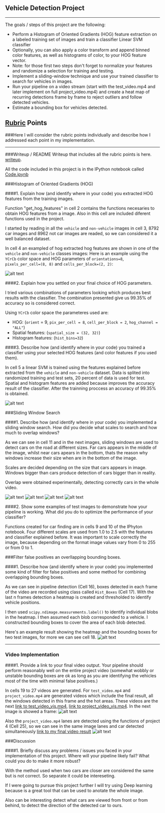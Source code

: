 
## **Vehicle Detection Project**

---

The goals / steps of this project are the following:

* Perform a Histogram of Oriented Gradients (HOG) feature extraction on a labeled training set of images and train a classifier Linear SVM classifier
* Optionally, you can also apply a color transform and append binned color features, as well as histograms of color, to your HOG feature vector. 
* Note: for those first two steps don't forget to normalize your features and randomize a selection for training and testing.
* Implement a sliding-window technique and use your trained classifier to search for vehicles in images.
* Run your pipeline on a video stream (start with the test_video.mp4 and later implement on full project_video.mp4) and create a heat map of recurring detections frame by frame to reject outliers and follow detected vehicles.
* Estimate a bounding box for vehicles detected.

[//]: # (Image References)
[image1]: ./output_images/HOG.png
[image2]: ./output_images/results.png
[image3]: ./output_images/Window1.png
[image4]: ./output_images/Window2.png
[image5]: ./output_images/Window3.png
[image6]: ./output_images/Window4.png
[image7]: ./output_images/Hot_Areas.png
[image8]: ./output_images/Video_vis.png
[image9]: ./output_images/Final_Image.png

## [Rubric](https://review.udacity.com/#!/rubrics/513/view) Points
###Here I will consider the rubric points individually and describe how I addressed each point in my implementation.  

---
###Writeup / README
Writeup that includes all the rubric points is here. [writeup](https://github.com/udacity/CarND-Vehicle-Detection/blob/master/writeup.md).

All the code included in this project is in the IPython notebook called [Code.ipynb](https://github.com/jiforcen/CarND-Vehicle-Detection/blob/master/Code.ipynb)

###Histogram of Oriented Gradients (HOG)

####1. Explain how (and identify where in your code) you extracted HOG features from the training images.

Function "get_hog_features" in cell 2 contains the functions necesaries to obtain HOG features from a image. Also in this cell are included diferent functions used in the project.

I started by reading in all the `vehicle` and `non-vehicle` images in cell 3, 8792 car images and 8962 not car images are readed, so we can considered it a well balanced dataset.

In cell 4 an exampled of hog extracted hog features are shown in one of the `vehicle` and `non-vehicle` classes images:
Here is an example using the `YCrCb` color space and HOG parameters of `orientations=8`, `pixels_per_cell=(8, 8)` and `cells_per_block=(2, 2)`:

![alt text][image1]

####2. Explain how you settled on your final choice of HOG parameters.

I tried various combinations of parameters looking which produces best results with the classifier. The combination presented give us 99.35% of accuracy so is considered correct.

Using `YCrCb` color space the parameteres used are:

* HOG: (`orient` = 9, `pix_per_cell = 8`, `cell_per_block = 2`, `hog_channel = "ALL"`)
* Spatial features: (`spatial_size = (32, 32)`)
* Histogram features: (`hist_bins=32`)

####3. Describe how (and identify where in your code) you trained a classifier using your selected HOG features (and color features if you used them).

In cell 5 a linear SVM is trained using the features explained before extracted from the `vehicle` and `non-vehicle` dataset.
Data is splited into randomized training and test sets, 20 percent of data is used for test. Spatial and histogram features are added because improves the accuracy result of the classifier.
After the trainning proccess an accuracy of 99.35% is obtained.

![alt text][image2]

###Sliding Window Search

####1. Describe how (and identify where in your code) you implemented a sliding window search.  How did you decide what scales to search and how much to overlap windows?

As we can see in cell 11 and in the next images, sliding windows are used to detect cars on the road at different sizes. Far cars appears in the middle of the image, whilst near cars apears in the bottom, thats the reason why windows increase their size when are in the bottom of the image.

Scales are decided depending on the size that cars appears in image. Windows bigger than cars produce detection of cars bigger than in reality.

Overlap were obtained experimentally, detecting correctly cars in the whole video.

![alt text][image3]
![alt text][image4]
![alt text][image6]
![alt text][image5]

####2. Show some examples of test images to demonstrate how your pipeline is working.  What did you do to optimize the performance of your classifier?

Functions created for car finding are in cells 9 and 10 of the IPhyton notebook. Four different scales are used from 1.0 to 2.5 with the features and classifier explained before.
It was important to scale correctly the image, because depending on the format image values vary from 0 to 255 or from 0 to 1.

###Filter false positives an overllapping bounding boxes.

####1. Describe how (and identify where in your code) you implemented some kind of filter for false positives and some method for combining overlapping bounding boxes.

As we can see in pipeline detection (Cell 16), boxes detected in each frame of the video are recorded using class called `Hist_Boxes` (Cell 17). With the last n frames detection a heatmap is created and thresholded to identify vehicle positions.

I then used `scipy.ndimage.measurements.label()` to identify individual blobs in the heatmap.  I then assumed each blob corresponded to a vehicle.  I constructed bounding boxes to cover the area of each blob detected.  

Here's an example result showing the heatmap and the bounding boxes for two test images, for more we can see cell 18.
![alt text][image7]

---
### Video Implementation

####1. Provide a link to your final video output.  Your pipeline should perform reasonably well on the entire project video (somewhat wobbly or unstable bounding boxes are ok as long as you are identifying the vehicles most of the time with minimal false positives.)

In cells 19 to 27 videos are generated.
For `test_video.mp4` and `project_video.mp4` are generated videos which include the final result, all the windows detected in this frame and the hot areas. These videos are the next [link to test_video_vis.mp4](./test_video_vis.mp4), [link to project_video_vis.mp4](./project_video_vis.mp4).
In the next image is showed a frame:
![alt text][image8]

Also the `project_video.mp4` lanes are detected using the functions of project 4 (Cell 25), so we can see in the same image lanes and car detected simultaneously [link to my final video result](./project_video_final.mp4)
![alt text][image9]

###Discussion

####1. Briefly discuss any problems / issues you faced in your implementation of this project.  Where will your pipeline likely fail?  What could you do to make it more robust?

With the method used when two cars are closer are considered the same but is not correct. So separate it could be intereseting.

If I were going to pursue this project further I will try using Deep learning because is a great tool that can be used to anotate the whole image.

Also can be interesting detect what cars are viewed from front or from behind, to detect the direction of the detected car to ours.

